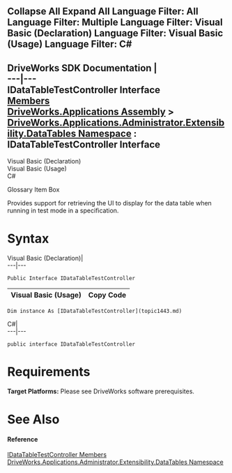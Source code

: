 Collapse All Expand All Language Filter: All  Language Filter: Multiple  Language Filter: Visual Basic (Declaration) Language Filter: Visual Basic (Usage) Language Filter: C#  
---  
DriveWorks SDK Documentation  |   
---|---  
IDataTableTestController Interface   
[Members](topic1444.md)   
[DriveWorks.Applications Assembly](topic13.md) > [DriveWorks.Applications.Administrator.Extensibility.DataTables Namespace](topic1432.md) : IDataTableTestController Interface  
---  
  
Visual Basic (Declaration)    
Visual Basic (Usage)    
C# 

Glossary Item Box

Provides support for retrieving the UI to display for the data table when running in test mode in a specification. 

# Syntax

Visual Basic (Declaration)|   
---|---  
      
    
    Public Interface IDataTableTestController   
  
Visual Basic (Usage)| Copy Code  
---|---  
      
    
    Dim instance As [IDataTableTestController](topic1443.md)  
  
C#|   
---|---  
      
    
    public interface IDataTableTestController   
  
# Requirements

**Target Platforms:** Please see DriveWorks software prerequisites.

# See Also

#### Reference

[IDataTableTestController Members](topic1444.md)   
[DriveWorks.Applications.Administrator.Extensibility.DataTables Namespace](topic1432.md)


